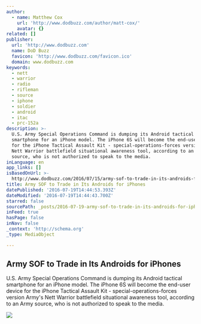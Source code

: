 ```yaml
---
author:
  - name: Matthew Cox
    url: 'http://www.dodbuzz.com/author/matt-cox/'
    avatar: {}
related: []
publisher:
  url: 'http://www.dodbuzz.com'
  name: DoD Buzz
  favicon: 'http://www.dodbuzz.com/favicon.ico'
  domain: www.dodbuzz.com
keywords:
  - nett
  - warrior
  - radio
  - rifleman
  - source
  - iphone
  - soldier
  - android
  - itac
  - prc-152a
description: >-
  U.S. Army Special Operations Command is dumping its Android tactical
  smartphone for an iPhone model. The iPhone 6S will become the end-user device
  for the iPhone Tactical Assault Kit - special-operations-forces version Army's
  Nett Warrior battlefield situational awareness tool, according to an Army
  source, who is not authorized to speak to the media.
inLanguage: en
app_links: []
isBasedOnUrl: >-
  http://www.dodbuzz.com/2016/07/15/army-sof-to-trade-in-its-androids-for-iphones/
title: Army SOF to Trade in Its Androids for iPhones
datePublished: '2016-07-19T14:44:53.393Z'
dateModified: '2016-07-19T14:44:43.700Z'
starred: false
sourcePath: _posts/2016-07-19-army-sof-to-trade-in-its-androids-for-iphones.md
inFeed: true
hasPage: false
inNav: false
_context: 'http://schema.org'
_type: MediaObject

---
```

<article style=""><h1>Army SOF to Trade in Its Androids for iPhones</h1><p>U.S. Army Special Operations Command is dumping its Android tactical smartphone for an iPhone model. The iPhone 6S will become the end-user device for the iPhone Tactical Assault Kit - special-operations-forces version Army's Nett Warrior battlefield situational awareness tool, according to an Army source, who is not authorized to speak to the media.</p><img src="http://i1.wp.com/www.dodbuzz.com/wp-content/uploads/2016/07/ip6-productshot-black1_33e71468-61db-484c-93dc-64c91d81b4aa_1024x1024.jpg?resize=650%2C434" /></article>